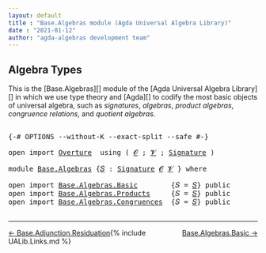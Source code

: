 ```yaml
---
layout: default
title : "Base.Algebras module (Agda Universal Algebra Library)"
date : "2021-01-12"
author: "agda-algebras development team"
---
```


## <a id="algebra-types">Algebra Types</a>

This is the [Base.Algebras][] module of the [Agda Universal Algebra Library][] in which we use type theory and [Agda][] to codify the most basic objects of universal algebra, such as *signatures*, *algebras*, *product algebras*, *congruence relations*, and *quotient algebras*.

<pre class="Agda">

<a id="488" class="Symbol">{-#</a> <a id="492" class="Keyword">OPTIONS</a> <a id="500" class="Pragma">--without-K</a> <a id="512" class="Pragma">--exact-split</a> <a id="526" class="Pragma">--safe</a> <a id="533" class="Symbol">#-}</a>

<a id="538" class="Keyword">open</a> <a id="543" class="Keyword">import</a> <a id="550" href="Overture.html" class="Module">Overture</a>  <a id="560" class="Keyword">using</a> <a id="566" class="Symbol">(</a> <a id="568" href="Overture.Signatures.html#520" class="Generalizable">𝓞</a> <a id="570" class="Symbol">;</a> <a id="572" href="Overture.Signatures.html#522" class="Generalizable">𝓥</a> <a id="574" class="Symbol">;</a> <a id="576" href="Overture.Signatures.html#3171" class="Function">Signature</a> <a id="586" class="Symbol">)</a>

<a id="589" class="Keyword">module</a> <a id="596" href="Base.Algebras.html" class="Module">Base.Algebras</a> <a id="610" class="Symbol">{</a><a id="611" href="Base.Algebras.html#611" class="Bound">𝑆</a> <a id="613" class="Symbol">:</a> <a id="615" href="Overture.Signatures.html#3171" class="Function">Signature</a> <a id="625" href="Overture.Signatures.html#520" class="Generalizable">𝓞</a> <a id="627" href="Overture.Signatures.html#522" class="Generalizable">𝓥</a> <a id="629" class="Symbol">}</a> <a id="631" class="Keyword">where</a>

<a id="638" class="Keyword">open</a> <a id="643" class="Keyword">import</a> <a id="650" href="Base.Algebras.Basic.html" class="Module">Base.Algebras.Basic</a>        <a id="677" class="Symbol">{</a><a id="678" class="Argument">𝑆</a> <a id="680" class="Symbol">=</a> <a id="682" href="Base.Algebras.html#611" class="Bound">𝑆</a><a id="683" class="Symbol">}</a> <a id="685" class="Keyword">public</a>
<a id="692" class="Keyword">open</a> <a id="697" class="Keyword">import</a> <a id="704" href="Base.Algebras.Products.html" class="Module">Base.Algebras.Products</a>     <a id="731" class="Symbol">{</a><a id="732" class="Argument">𝑆</a> <a id="734" class="Symbol">=</a> <a id="736" href="Base.Algebras.html#611" class="Bound">𝑆</a><a id="737" class="Symbol">}</a> <a id="739" class="Keyword">public</a>
<a id="746" class="Keyword">open</a> <a id="751" class="Keyword">import</a> <a id="758" href="Base.Algebras.Congruences.html" class="Module">Base.Algebras.Congruences</a>  <a id="785" class="Symbol">{</a><a id="786" class="Argument">𝑆</a> <a id="788" class="Symbol">=</a> <a id="790" href="Base.Algebras.html#611" class="Bound">𝑆</a><a id="791" class="Symbol">}</a> <a id="793" class="Keyword">public</a>

</pre>

-------------------------------------

<span style="float:left;">[← Base.Adjunction.Residuation](Base.Adjunction.Residuation.html)</span>
<span style="float:right;">[Base.Algebras.Basic →](Base.Algebras.Basic.html)</span>

{% include UALib.Links.md %}
